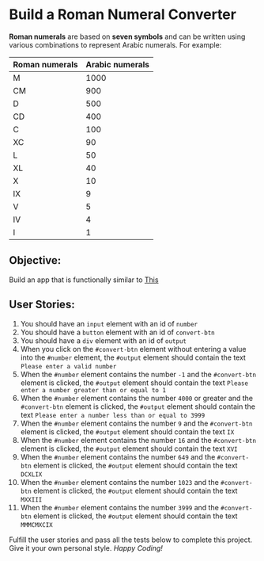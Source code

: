 # Build a Roman Numeral Converter

**Roman numerals** are based on **seven symbols** and can be written using various combinations to represent Arabic numerals. For example:

| Roman numerals | Arabic numerals |
| -------------- | --------------- |
| M              | 1000            |
| CM             | 900             |
| D              | 500             |
| CD             | 400             |
| C              | 100             |
| XC             | 90              |
| L              | 50              |
| XL             | 40              |
| X              | 10              |
| IX             | 9               |
| V              | 5               |
| IV             | 4               |
| I              | 1               |

## Objective: 
Build an app that is functionally similar to [This](https://roman-numeral-converter.freecodecamp.rocks)

## User Stories:

1. You should have an `input` element with an id of `number`
2. You should have a `button` element with an id of `convert-btn`
3. You should have a `div` element with an id of `output`
4. When you click on the `#convert-btn` element without entering a value into the `#number` element, the `#output` element should contain the text `Please enter a valid number`
5. When the `#number` element contains the number `-1` and the `#convert-btn` element is clicked, the `#output` element should contain the text `Please enter a number greater than or equal to 1`
6. When the `#number` element contains the number `4000` or greater and the `#convert-btn` element is clicked, the `#output` element should contain the text `Please enter a number less than or equal to 3999`
7. When the `#number` element contains the number `9` and the `#convert-btn` element is clicked, the `#output` element should contain the text `IX`
8. When the `#number` element contains the number `16` and the `#convert-btn` element is clicked, the `#output` element should contain the text `XVI`
9. When the `#number` element contains the number `649` and the `#convert-btn` element is clicked, the `#output` element should contain the text `DCXLIX`
10. When the `#number` element contains the number `1023` and the `#convert-btn` element is clicked, the `#output` element should contain the text `MXXIII`
11. When the `#number` element contains the number `3999` and the `#convert-btn` element is clicked, the `#output` element should contain the text `MMMCMXCIX`

Fulfill the user stories and pass all the tests below to complete this project. Give it your own personal style.
*Happy Coding!*
